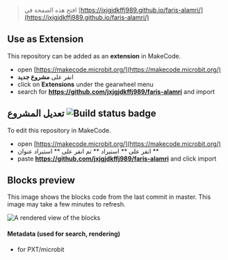 
> افتح هذه الصفحة في [https://jxjgjdkffj989.github.io/faris-alamri/](https://jxjgjdkffj989.github.io/faris-alamri/)

## Use as Extension

This repository can be added as an **extension** in MakeCode.

* open [https://makecode.microbit.org/](https://makecode.microbit.org/)
* انقر على **مشروع جديد**
* click on **Extensions** under the gearwheel menu
* search for **https://github.com/jxjgjdkffj989/faris-alamri** and import

## تعديل المشروع ![Build status badge](https://github.com/jxjgjdkffj989/faris-alamri/workflows/MakeCode/badge.svg)

To edit this repository in MakeCode.

* open [https://makecode.microbit.org/](https://makecode.microbit.org/)
* انقر على ** استيراد ** ثم انقر على ** استيراد عنوان **
* paste **https://github.com/jxjgjdkffj989/faris-alamri** and click import

## Blocks preview

This image shows the blocks code from the last commit in master.
This image may take a few minutes to refresh.

![A rendered view of the blocks](https://github.com/jxjgjdkffj989/faris-alamri/raw/master/.github/makecode/blocks.png)

#### Metadata (used for search, rendering)

* for PXT/microbit
<script src="https://makecode.com/gh-pages-embed.js"></script><script>makeCodeRender("{{ site.makecode.home_url }}", "{{ site.github.owner_name }}/{{ site.github.repository_name }}");</script>
